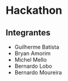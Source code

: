 # Hackathon

## Integrantes

- Guilherme Batista
- Bryan Amorim
- Michel Mello
- Bernardo Lobo
- Bernardo Moureira

